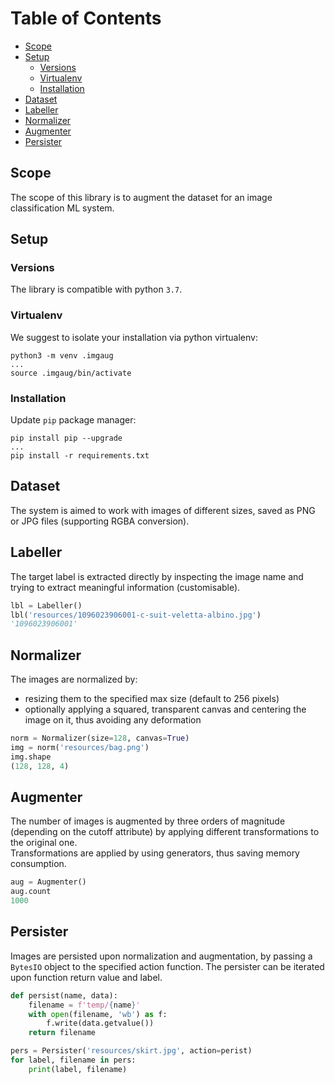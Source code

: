 # Table of Contents

* [Scope](#scope)
* [Setup](#setup)
  * [Versions](#versions)
  * [Virtualenv](#virtualenv)
  * [Installation](#installation)
* [Dataset](#dataset)
* [Labeller](#labeller)
* [Normalizer](#normalizer)
* [Augmenter](#augmenter)
* [Persister](#persister)


## Scope
The scope of this library is to augment the dataset for an image classification ML system.

## Setup

### Versions
The library is compatible with python `3.7`.

### Virtualenv
We suggest to isolate your installation via python virtualenv:
```shell
python3 -m venv .imgaug
...
source .imgaug/bin/activate
```

### Installation
Update `pip` package manager:
```shell
pip install pip --upgrade
...
pip install -r requirements.txt
```

## Dataset
The system is aimed to work with images of different sizes, saved as PNG or JPG files (supporting RGBA conversion).

## Labeller
The target label is extracted directly by inspecting the image name and trying to extract meaningful information (customisable).

```python
lbl = Labeller()
lbl('resources/1096023906001-c-suit-veletta-albino.jpg')
'1096023906001'
```

## Normalizer
The images are normalized by:
- resizing them to the specified max size (default to 256 pixels)
- optionally applying a squared, transparent canvas and centering the image on it, thus avoiding any deformation

```python
norm = Normalizer(size=128, canvas=True)
img = norm('resources/bag.png')
img.shape
(128, 128, 4)
```

## Augmenter
The number of images is augmented by three orders of magnitude (depending on the cutoff attribute) by applying different transformations to the original one.  
Transformations are applied by using generators, thus saving memory consumption.

```python
aug = Augmenter()
aug.count
1000
```

## Persister
Images are persisted upon normalization and augmentation, by passing a `BytesIO` object to the specified action function. The persister can be iterated upon function return value and label.

```python
def persist(name, data):
    filename = f'temp/{name}'
    with open(filename, 'wb') as f:
        f.write(data.getvalue())
    return filename

pers = Persister('resources/skirt.jpg', action=perist)
for label, filename in pers:
    print(label, filename)
```
